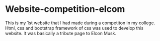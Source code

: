 # Website-competition-elcom
This is my 1st website that I had made during a competiton in my college. Html, css and bootstrap framework of css was used to develop this website. It was basically a tribute page to Elcon Musk.
